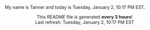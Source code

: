 My name is Tanner and today is Tuesday, January 2, 10:17 PM EST.

<p align="center">This <i>README</i> file is generated <b>every 3 hours</b>!</br>Last refresh: Tuesday, January 2, 10:17 PM EST<br /></p>
